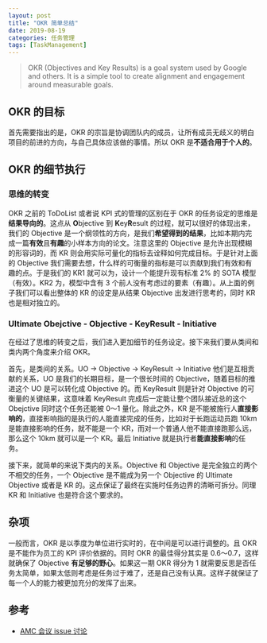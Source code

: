 ```yaml
---
layout: post
title: "OKR 简单总结"
date: 2019-08-19
categories: 任务管理
tags: [TaskManagement]
---
```



> OKR (Objectives and Key Results) is a goal system used by Google and others. It is a simple tool to create alignment and engagement around measurable goals.

## OKR 的目标
首先需要指出的是，OKR 的宗旨是协调团队内的成员，让所有成员无歧义的明白项目的前进的方向，与自己具体应该做的事情。所以 OKR 是**不适合用于个人的**。

## OKR 的细节执行
### 思维的转变
OKR 之前的 ToDoList 或者说 KPI 式的管理的区别在于 OKR 的任务设定的思维是**结果导向的**。这点从 **O**bjective 到 **K**ey**R**esult 的过程，就可以很好的体现出来，我们的 Objective 是一个纲领性的方向，是我们**希望得到的结果**，比如本期内完成一篇**有效**且**有趣**的小样本方向的论文。注意这里的 Objective 是允许出现模糊的形容词的，而 KR 则会用实际可量化的指标去诠释如何完成目标。于是针对上面的 Objective 我们需要去想，什么样的可衡量的指标是可以贡献到我们有效和有趣的点。于是我们的 KR1 就可以为，设计一个能提升现有标准 2% 的 SOTA 模型（有效）。KR2 为，模型中含有 3 个前人没有考虑过的要素（有趣）。从上面的例子我们可以看出整体的 KR 的设定是从结果 Objective 出发进行思考的，同时 KR 也是相对独立的。

### Ultimate Obejctive - Objective - KeyResult - Initiative
在经过了思维的转变之后，我们进入更加细节的任务设定。接下来我们要从类间和类内两个角度来介绍 OKR。

首先，是类间的关系。UO -\> Objective -\> KeyResult -\> Initiative 他们是互相贡献的关系，UO 是我们的长期目标，是一个很长时间的 Objective，随着目标的推进这个 UO 是可以转化成 Objective 的。而 KeyResult 则是针对 Objective 的可衡量的关键结果，这意味着 KeyResult 完成后一定能让整个团队接近总的这个 Obejctive 同时这个任务还能被 0～1 量化。除此之外，KR 是不能被施行人**直接影响的**，直接影响指的是执行的人能直接完成的任务，比如对于长跑运动员跑 10km 是能直接影响的任务，就不能是一个 KR，而对一个普通人他不能直接跑那么远，那么这个 10km 就可以是一个 KR。最后 Initiative 就是执行者**能直接影响**的任务。

接下来，就简单的来说下类内的关系。Objective 和 Objective 是完全独立的两个不相交的任务，一个 Objective 是不能成为另一个 Objective 的 Ultimate Objective 或者是 KR 的。这点保证了最终在实施时任务边界的清晰可拆分。同理 KR 和 Initiative 也是符合这个要求的。

## 杂项
一般而言，OKR 是以季度为单位进行实时的，在中间是可以进行调整的。且 OKR 是不能作为员工的 KPI 评价依据的。同时 OKR 的最佳得分其实是 0.6～0.7，这样就确保了 Objective **有足够的野心**。如果这一期 OKR 得分为 1 就需要反思是否任务太简单，如果太低则考虑是任务过于难了，还是自己没有认真。这样子就保证了每一个人的能力被更加充分的发挥了出来。


## 参考
- [AMC 会议 issue 讨论](https://github.com/BUPT/magic-mirror/issues/17)
